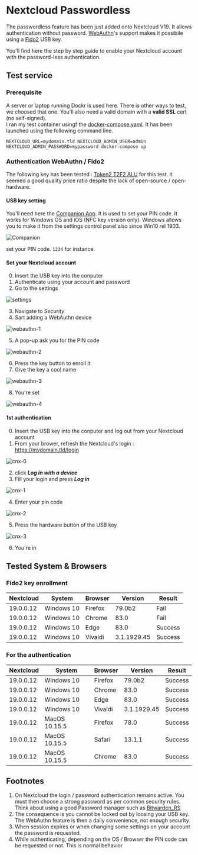 # Nextcloud Passwordless

The passwordless feature has been just added onto Nextcloud V19. It allows authentication without password. [WebAuthn](https://fr.wikipedia.org/wiki/WebAuthn)'s support makes it possibile using a [Fido2](https://fidoalliance.org/fido2/) USB key.

You'll find here the step by step guide to enable your Nextcloud account with the password-less authentication.


## Test service

### Prerequisite
A server or laptop running Dockr is used here. There is other ways to test, we choosed that one. You'll also need a valid domain with a **valid SSL** cert (no self-signed).  
I ran my test container usingf the [docker-compose.yaml](./docker/). It has been launched using the following command line.

`NEXTCLOUD_URL=mydomain.tld NEXTCLOUD_ADMIN_USER=admin NEXTCLOUD_ADMIN_PASSWORD=mypassword docker-compose up `

### Authentication WebAuthn / Fido2

The following key has been tested : [Token2 T2F2 ALU](https://www.token2.com/shop/product/token2-t2f2-alu-fido2-u2f-and-totp-security-key) for this test. It seemed a good quality price ratio despite the lack of open-source / open-hardware.

#### USB key setting
You'll need here the [Companion App](https://www.token2.com/site/page/tools-for-programmable-tokens). It is used to set your PIN code. It works for Windows OS and iOS (NFC key version only). Windows allows you to make it from the settings control panel also since Win10 rel 1903.

![Companion](./res/companion.png)

set your PIN code. `1234` for instance.

#### Set your Nextcloud account

0. Insert the USB key into the conputer
1. Authenticate using your account and password
2. Go to the settings

![settings](./res/en/step-0.png)

3. Navigate to _Security_
4. Sart adding a WebAuthn device

![webauthn-1](./res/en/step-1.png)

5. A pop-up ask you for the PIN code

![webauthn-2](./res/en/step-2.png)

6. Press the key button to enroll it
7. Give the key a cool name

![webauthn-3](./res/en/step-3.png)

8. You're set

![webauthn-4](./res/en/step-4.png)

#### 1st authentication

0. Insert the USB key into the conputer and log out from your Nextcloud account
1. From your brower, refresh the Nextcloud's login : https://mydomain.tld/login

![cnx-0](./res/en/cnx-0.png)

2. click _**Log in with a device**_
3. Fill your login and press _**Log in**_

![cnx-1](./res/en/cnx-1.png)

4. Enter your pin code

![cnx-2](./res/en/cnx-2.png)

5. Press the hardware button of the USB key

![cnx-3](./res/en/cnx-3.png)

6. You're in

## Tested System & Browsers

### Fido2 key enrollment

| Nextcloud | System | Browser | Version | Result |
| --------- | ---------- | ------- | ------- | --------- |
| 19.0.0.12 | Windows 10 | Firefox | 79.0b2 | Fail |
| 19.0.0.12 | Windows 10 | Chrome | 83.0 | Fail |
| 19.0.0.12 | Windows 10 | Edge | 83.0 | Success |
| 19.0.0.12 | Windows 10 | Vivaldi | 3.1.1929.45 | Success |

### For the authentication

| Nextcloud | System | Browser | Version | Result |
| --------- | ---------- | ------- | ------- | --------- |
| 19.0.0.12 | Windows 10 | Firefox | 79.0b2 | Success |
| 19.0.0.12 | Windows 10 | Chrome | 83.0 | Success |
| 19.0.0.12 | Windows 10 | Edge | 83.0 | Success |
| 19.0.0.12 | Windows 10 | Vivaldi | 3.1.1929.45 | Success |
| 19.0.0.12 | MacOS 10.15.5 | Firefox | 78.0 | Success |
| 19.0.0.12 | MacOS 10.15.5 | Safari | 13.1.1 | Success |
| 19.0.0.12 | MacOS 10.15.5 | Chrome | 83.0 | Success |

## Footnotes

1. On Nextcloud the login / password authentication remains active. You must then choose a strong password as per common security rules. Think about using a good Password manager such as [Bitwarden_RS](https://github.com/sosandroid/docker-bitwarden_rs-caddy-synology)
2. The consequence is you cannot be locked out by loosing your USB key. The WebAuthn feature is then a daily convenience, not enough security.
3. When session expires or when changing some settings on your account the password is requested.
4. While authenticating, depending on the OS / Browser the PIN code can be requested or not. This is normal behavior


